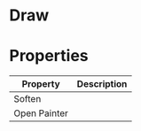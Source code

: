 # Draw


# Properties


| Property | Description| 
| -------- | -----------|
| Soften |  |
| Open Painter |  |





